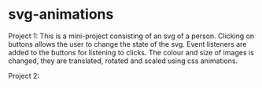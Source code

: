 # svg-animations

Project 1: This is a mini-project consisting of an svg of a person. Clicking on buttons allows the user to change the state of the svg. Event listeners are added to the buttons for listening to clicks. The colour and size of images is changed, they are translated, rotated and scaled using css animations. 

Project 2:
